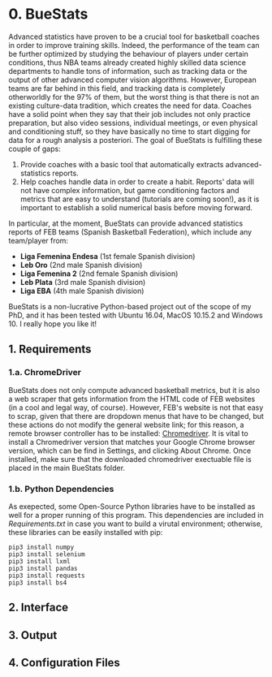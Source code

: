 # 0. BueStats
Advanced statistics have proven to be a crucial tool for basketball coaches in order to improve training skills. Indeed, the performance of the team can be further optimized by studying the behaviour of players under certain conditions, thus NBA teams already created highly skilled data science departments to handle tons of information, such as tracking data or the output of other advanced computer vision algorithms. However, European teams are far behind in this field, and tracking data is completely otherworldly for the 97% of them, but the worst thing is that there is not an existing culture-data tradition, which creates the need for data. Coaches have a solid point when they say that their job includes not only practice preparation, but also video sessions, individual meetings, or even physical and conditioning stuff, so they have basically no time to start digging for data for a rough analysis a posteriori. 
The goal of BueStats is fulfilling these couple of gaps:
1. Provide coaches with a basic tool that automatically extracts advanced-statistics reports. 
2. Help coaches handle data in order to create a habit. Reports' data will not have complex information, but game conditioning factors and metrics that are easy to understand (tutorials are coming soon!), as it is important to establish a solid numerical basis before moving forward. 

In particular, at the moment, BueStats can provide advanced statistics reports of FEB teams (Spanish Basketball Federation), which include any team/player from: 
- **Liga Femenina Endesa** (1st female Spanish division)
- **Leb Oro** (2nd male Spanish division)
- **Liga Femenina 2** (2nd female Spanish division)
- **Leb Plata** (3rd male Spanish division)
- **Liga EBA** (4th male Spanish division)

BueStats is a non-lucrative Python-based project out of the scope of my PhD, and it has been tested with Ubuntu 16.04, MacOS 10.15.2 and Windows 10. I really hope you like it! 

## 1. Requirements
### 1.a. ChromeDriver
BueStats does not only compute advanced basketball metrics, but it is also a web scraper that gets information from the HTML code of FEB websites (in a cool and legal way, of course). However, FEB's website is not that easy to scrap, given that there are dropdown menus that have to be changed, but these actions do not modify the general website link; for this reason, a remote browser controller has to be installed: [Chromedriver](https://chromedriver.chromium.org/). It is vital to install a Chromedriver version that matches your Google Chrome browser version, which can be find in Settings, and clicking About Chrome. Once installed, make sure that the downloaded chromedriver exectuable file is placed in the main BueStats folder. 

### 1.b. Python Dependencies
As exepected, some Open-Source Python libraries have to be installed as well for a proper running of this program. This dependencies are included in *Requirements.txt* in case you want to build a virutal environment; otherwise, these libraries can be easily installed with pip: 
```
pip3 install numpy
pip3 install selenium
pip3 install lxml
pip3 install pandas
pip3 install requests
pip3 install bs4
```

## 2. Interface


## 3. Output

## 4. Configuration Files


